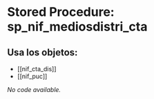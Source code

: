 # Stored Procedure: sp_nif_mediosdistri_cta

## Usa los objetos:
- [[nif_cta_dis]]
- [[nif_puc]]

*No code available.*
